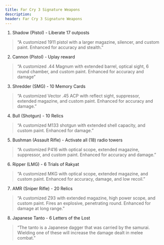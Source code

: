 ```yaml
---
title: Far Cry 3 Signature Weapons
description:
header: Far Cry 3 Signature Weapons
---
```


1. Shadow (Pistol) - Liberate 17 outposts

> “A customized 1911 pistol with a larger magazine, silencer, and custom paint. Enhanced for accuracy and stealth.”

2. Cannon (Pistol) - Uplay reward

> “A customized .44 Magnum with extended barrel, optical sight, 6 round chamber, and custom paint. Enhanced for accuracy and damage”

3. Shredder (SMG) - 10 Memory Cards

> “A customized Vector .45 ACP with reflect sight, suppressor, extended magazine, and custom paint. Enhanced for accuracy and damage.”

4. Bull (Shotgun) - 10 Relics

> “A customized M133 shotgun with extended shell capacity, and custom paint. Enhanced for damage.”

5. Bushman (Assault Rifle) - Activate all (18) radio towers 

> “A customized P416 with optical scope, extended magazine, suppressor, and custom paint. Enhanced for accuracy and damage.”

6. Ripper (LMG) - 6 Trials of Rakyat

> “A customized MKG with optical scope, extended magazine, and custom paint. Enhanced for accuracy, damage, and low recoil.”

7. AMR (Sniper Rifle) - 20 Relics

> “A customized Z93 with extended magazine, high power scope, and custom paint. Fires an explosive, penetrating round. Enhanced for damage at long range.”

8. Japanese Tanto - 6 Letters of the Lost

> “The tanto is a Japanese dagger that was carried by the samurai. Wielding one of these will increase the damage dealt in melee combat.”
